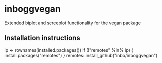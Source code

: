 # inboggvegan
Extended biplot and screeplot functionality for the vegan package


## Installation instructions

ip <- rownames(installed.packages())
if (!"remotes" %in% ip) {
  install.packages("remotes")
}
remotes::install_github("inbo/inboggvegan") 

